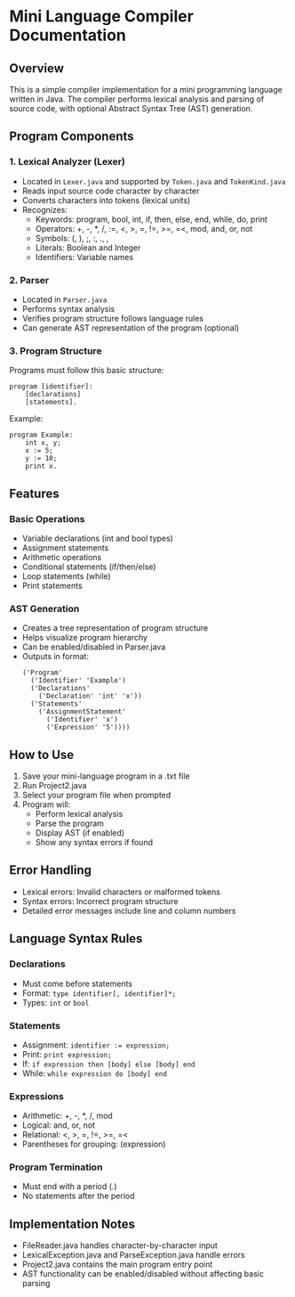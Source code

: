 # Mini Language Compiler Documentation

## Overview
This is a simple compiler implementation for a mini programming language written in Java. The compiler performs lexical analysis and parsing of source code, with optional Abstract Syntax Tree (AST) generation.

## Program Components

### 1. Lexical Analyzer (Lexer)
- Located in `Lexer.java` and supported by `Token.java` and `TokenKind.java`
- Reads input source code character by character
- Converts characters into tokens (lexical units)
- Recognizes:
  - Keywords: program, bool, int, if, then, else, end, while, do, print
  - Operators: +, -, *, /, :=, <, >, =, !=, >=, =<, mod, and, or, not
  - Symbols: (, ), ;, :, ., ,
  - Literals: Boolean and Integer
  - Identifiers: Variable names

### 2. Parser
- Located in `Parser.java`
- Performs syntax analysis
- Verifies program structure follows language rules
- Can generate AST representation of the program (optional)

### 3. Program Structure
Programs must follow this basic structure:
```
program [identifier]:
    [declarations]
    [statements].
```

Example:
```
program Example:
    int x, y;
    x := 5;
    y := 10;
    print x.
```

## Features

### Basic Operations
- Variable declarations (int and bool types)
- Assignment statements
- Arithmetic operations
- Conditional statements (if/then/else)
- Loop statements (while)
- Print statements

### AST Generation
- Creates a tree representation of program structure
- Helps visualize program hierarchy
- Can be enabled/disabled in Parser.java
- Outputs in format:
  ```
  ('Program'
    ('Identifier' 'Example')
    ('Declarations'
      ('Declaration' 'int' 'x'))
    ('Statements'
      ('AssignmentStatement'
        ('Identifier' 'x')
        ('Expression' '5'))))
  ```

## How to Use

1. Save your mini-language program in a .txt file
2. Run Project2.java
3. Select your program file when prompted
4. Program will:
   - Perform lexical analysis
   - Parse the program
   - Display AST (if enabled)
   - Show any syntax errors if found

## Error Handling
- Lexical errors: Invalid characters or malformed tokens
- Syntax errors: Incorrect program structure
- Detailed error messages include line and column numbers

## Language Syntax Rules

### Declarations
- Must come before statements
- Format: `type identifier[, identifier]*;`
- Types: `int` or `bool`

### Statements
- Assignment: `identifier := expression;`
- Print: `print expression;`
- If: `if expression then [body] else [body] end`
- While: `while expression do [body] end`

### Expressions
- Arithmetic: +, -, *, /, mod
- Logical: and, or, not
- Relational: <, >, =, !=, >=, =<
- Parentheses for grouping: (expression)

### Program Termination
- Must end with a period (.)
- No statements after the period

## Implementation Notes
- FileReader.java handles character-by-character input
- LexicalException.java and ParseException.java handle errors
- Project2.java contains the main program entry point
- AST functionality can be enabled/disabled without affecting basic parsing
